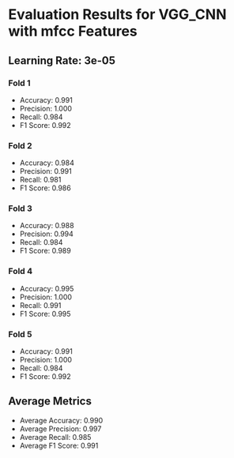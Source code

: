 # Evaluation Results for VGG_CNN with mfcc Features
## Learning Rate: 3e-05

### Fold 1
- Accuracy: 0.991
- Precision: 1.000
- Recall: 0.984
- F1 Score: 0.992

### Fold 2
- Accuracy: 0.984
- Precision: 0.991
- Recall: 0.981
- F1 Score: 0.986

### Fold 3
- Accuracy: 0.988
- Precision: 0.994
- Recall: 0.984
- F1 Score: 0.989

### Fold 4
- Accuracy: 0.995
- Precision: 1.000
- Recall: 0.991
- F1 Score: 0.995

### Fold 5
- Accuracy: 0.991
- Precision: 1.000
- Recall: 0.984
- F1 Score: 0.992

## Average Metrics
- Average Accuracy: 0.990
- Average Precision: 0.997
- Average Recall: 0.985
- Average F1 Score: 0.991
